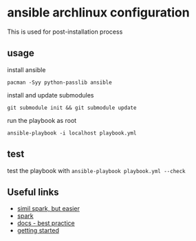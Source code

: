# ansible archlinux configuration

This is used for post-installation process

## usage

install ansible
```
pacman -Syy python-passlib ansible
```

install and update submodules
```
git submodule init && git submodule update
```

run the playbook as root
```
ansible-playbook -i localhost playbook.yml
```

## test

test the playbook with `ansible-playbook playbook.yml --check`

## Useful links

- [simil spark, but easier](https://github.com/Titan-C/archlinux-ansible)
- [spark](https://github.com/pigmonkey/spark)
- [docs - best practice](https://docs.ansible.com/ansible/latest/user_guide/playbooks_best_practices.html#playbooks-best-practices)
- [getting started](https://docs.ansible.com/ansible/latest/user_guide/intro_getting_started.html)

